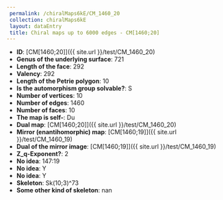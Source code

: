 ```yaml
--- 
 permalink: /chiralMaps6kE/CM_1460_20 
 collection: chiralMaps6kE
 layout: dataEntry
 title: Chiral maps up to 6000 edges - CM[1460;20]
---
```


- **ID**: [CM[1460;20]]({{ site.url }}/test/CM_1460_20)
- **Genus of the underlying surface**: 721
- **Length of the face**: 292
- **Valency**: 292
- **Length of the Petrie polygon**: 10
- **Is the automorphism group solvable?**: S
- **Number of vertices**: 10
- **Number of edges**: 1460
- **Number of faces**: 10
- **The map is self-**: Du
- **Dual map**: [CM[1460;20]]({{ site.url }}/test/CM_1460_20)
- **Mirror (enantihomorphic) map**: [CM[1460;19]]({{ site.url }}/test/CM_1460_19)
- **Dual of the mirror image**: [CM[1460;19]]({{ site.url }}/test/CM_1460_19)
- **Z_q-Exponent?**: 2
- **No idea**:  147:19
- **No idea**: Y
- **No idea**: Y
- **Skeleton**: Sk(10;3)^73
- **Some other kind of skeleton**: nan
